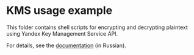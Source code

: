 # KMS usage example

This folder contains shell scripts for encrypting and decrypting plaintext using Yandex Key Management Service API.

For details, see the [documentation](https://cloud.yandex.ru/docs/kms/quickstart/) (in Russian).

